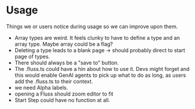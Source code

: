 # Usage

Things we or users notice during usage so we can improve upon them.

- Array types are weird. It feels clunky to have to define a type and an array type. Maybe array could be a flag?
- Deleting a type leads to a blank page -> should probably direct to start page of types.
- There should always be a "save to" button.
- The .fluss.ts could have a hin about how to use it. Devs might forget and this would enable GenAI agents to pick up what to do as long, as users add the .fluss.ts to their context.
- we need Alpha labels.
- opening a Fluss should zoom editor to fit
- Start Step could have no function at all.
